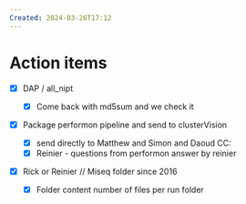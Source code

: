 ```yaml
---
Created: 2024-03-26T17:12
---
```

# Action items

- [x] DAP / all_nipt
    - [x] Come back with md5sum and we check it
- [x] Package performon pipeline and send to clusterVision
    - [x] send directly to Matthew and Simon and Daoud CC:
    - [x] Reinier - questions from performon answer by reinier
- [x] Rick or Reinier // Miseq folder since 2016
    
    - [x] Folder content number of files per run folder